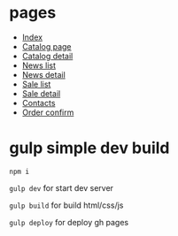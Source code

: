 # pages

-  [Index](https://onepo1ntfive.github.io/florencia-html/)
-  [Catalog page](https://onepo1ntfive.github.io/florencia-html/catalog-page.html)
-  [Catalog detail](https://onepo1ntfive.github.io/florencia-html/catalog-detail.html)
-  [News list](https://onepo1ntfive.github.io/florencia-html/news-list.html)
-  [News detail](https://onepo1ntfive.github.io/florencia-html/news-detail.html)
-  [Sale list](https://onepo1ntfive.github.io/florencia-html/sale-list.html)
-  [Sale detail](https://onepo1ntfive.github.io/florencia-html/sale-detail.html)
-  [Contacts](https://onepo1ntfive.github.io/florencia-html/contacts.html)
-  [Order confirm](https://onepo1ntfive.github.io/florencia-html/order-confirm.html)

# gulp simple dev build

`npm i`

`gulp dev` for start dev server

`gulp build` for build html/css/js

`gulp deploy` for deploy gh pages

